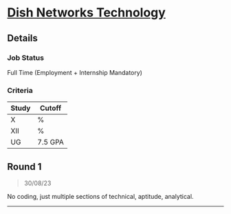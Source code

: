 # [Dish Networks Technology](https://careers.dish.com/india/)

## Details

### Job Status

Full Time (Employment + Internship Mandatory)

### Criteria

| Study | Cutoff  |
|-------|---------|
| X     | %       |
| XII   | %       |
| UG    | 7.5 GPA |

[comment]: # (Any other details go under this. This is a comment)


[comment]: # (Details about the rounds go under this comment.)

## Round 1

> 30/08/23

[comment]: # (Summary of the sections and experience below this comment.)

No coding, just multiple sections of technical, aptitude, analytical.

---
